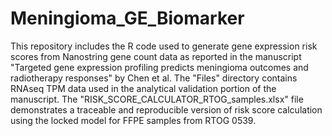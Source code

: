 # Meningioma_GE_Biomarker
This repository includes the R code used to generate gene expression risk scores from Nanostring gene count data as reported in the manuscript "Targeted gene expression profiling predicts meningioma outcomes and radiotherapy responses" by Chen et al. The "Files" directory contains RNAseq TPM data used in the analytical validation portion of the manuscript. The "RISK_SCORE_CALCULATOR_RTOG_samples.xlsx" file demonstrates a traceable and reproducible version of risk score calculation using the locked model for FFPE samples from RTOG 0539. 
